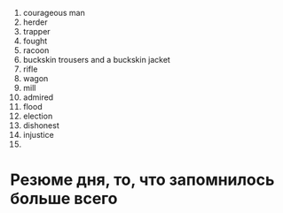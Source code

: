 1. courageous man
2. herder
3. trapper
4. fought
5. racoon
6. buckskin trousers and a buckskin jacket
7. rifle
8. wagon
9. mill
10. admired
11. flood
12. election
13. dishonest
14. injustice
15. 








# Резюме дня, то, что запомнилось больше всего